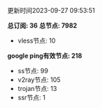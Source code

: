 更新时间2023-09-27 09:53:51

**总订阅: 36**
**总节点: 7982**
- vless节点: 10

**google ping有效节点: 218**
- ss节点: 99
- v2ray节点: 105
- trojan节点: 13
- ssr节点: 1
